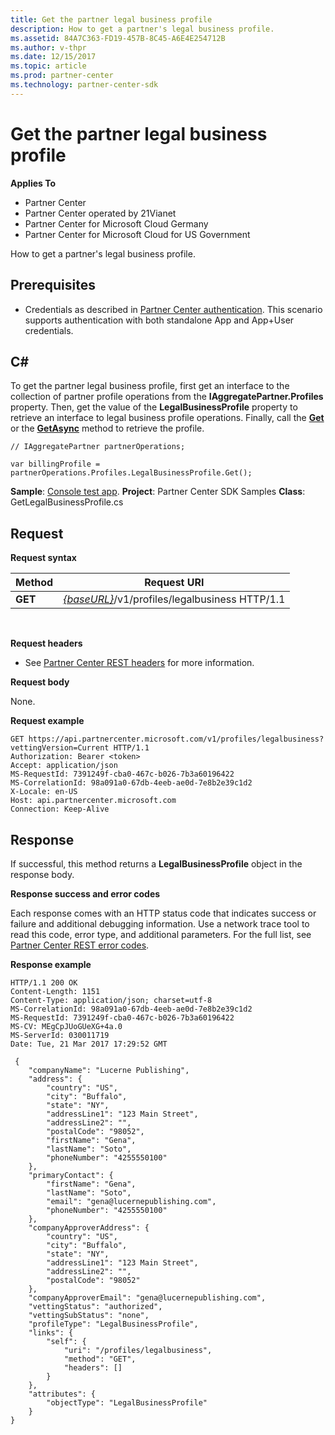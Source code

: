 ```yaml
---
title: Get the partner legal business profile
description: How to get a partner's legal business profile.
ms.assetid: 84A7C363-FD19-457B-8C45-A6E4E254712B
ms.author: v-thpr
ms.date: 12/15/2017
ms.topic: article
ms.prod: partner-center
ms.technology: partner-center-sdk
---
```


# Get the partner legal business profile


**Applies To**

-   Partner Center
-   Partner Center operated by 21Vianet
-   Partner Center for Microsoft Cloud Germany
-   Partner Center for Microsoft Cloud for US Government

How to get a partner's legal business profile.

## <span id="Prerequisites"></span><span id="prerequisites"></span><span id="PREREQUISITES"></span>Prerequisites


-   Credentials as described in [Partner Center authentication](partner-center-authentication.md). This scenario supports authentication with both standalone App and App+User credentials.

## <span id="C_"></span><span id="c_"></span>C#


To get the partner legal business profile, first get an interface to the collection of partner profile operations from the **IAggregatePartner.Profiles** property. Then, get the value of the **LegalBusinessProfile** property to retrieve an interface to legal business profile operations. Finally, call the [**Get**](https://review.docs.microsoft.com/dotnet/api/microsoft.store.partnercenter.genericoperations.ientitygetoperations.get) or the [**GetAsync**](https://review.docs.microsoft.com/dotnet/api/microsoft.store.partnercenter.genericoperations.ientitygetoperations.getasync) method to retrieve the profile.

```
// IAggregatePartner partnerOperations;

var billingProfile = partnerOperations.Profiles.LegalBusinessProfile.Get();
```

**Sample**: [Console test app](console-test-app.md). **Project**: Partner Center SDK Samples **Class**: GetLegalBusinessProfile.cs

## <span id="Request"></span><span id="request"></span><span id="REQUEST"></span>Request


**Request syntax**

| Method  | Request URI                                                                    |
|---------|--------------------------------------------------------------------------------|
| **GET** | [*{baseURL}*](partner-center-rest-urls.md)/v1/profiles/legalbusiness HTTP/1.1 |

 

**Request headers**

-   See [Partner Center REST headers](headers.md) for more information.

**Request body**

None.

**Request example**

```
GET https://api.partnercenter.microsoft.com/v1/profiles/legalbusiness?vettingVersion=Current HTTP/1.1
Authorization: Bearer <token>
Accept: application/json
MS-RequestId: 7391249f-cba0-467c-b026-7b3a60196422
MS-CorrelationId: 98a091a0-67db-4eeb-ae0d-7e8b2e39c1d2
X-Locale: en-US
Host: api.partnercenter.microsoft.com
Connection: Keep-Alive
```

## <span id="Response"></span><span id="response"></span><span id="RESPONSE"></span>Response


If successful, this method returns a **LegalBusinessProfile** object in the response body.

**Response success and error codes**

Each response comes with an HTTP status code that indicates success or failure and additional debugging information. Use a network trace tool to read this code, error type, and additional parameters. For the full list, see [Partner Center REST error codes](error-codes.md).

**Response example**

```
HTTP/1.1 200 OK
Content-Length: 1151
Content-Type: application/json; charset=utf-8
MS-CorrelationId: 98a091a0-67db-4eeb-ae0d-7e8b2e39c1d2
MS-RequestId: 7391249f-cba0-467c-b026-7b3a60196422
MS-CV: MEgCpJUoGUeXG+4a.0
MS-ServerId: 030011719
Date: Tue, 21 Mar 2017 17:29:52 GMT

﻿ {
    "companyName": "Lucerne Publishing",
    "address": {
        "country": "US",
        "city": "Buffalo",
        "state": "NY",
        "addressLine1": "123 Main Street",
        "addressLine2": "",
        "postalCode": "98052",
        "firstName": "Gena",
        "lastName": "Soto",
        "phoneNumber": "4255550100"
    },
    "primaryContact": {
        "firstName": "Gena",
        "lastName": "Soto",
        "email": "gena@lucernepublishing.com",
        "phoneNumber": "4255550100"
    },
    "companyApproverAddress": {
        "country": "US",
        "city": "Buffalo",
        "state": "NY",
        "addressLine1": "123 Main Street",
        "addressLine2": "",
        "postalCode": "98052"
    },
    "companyApproverEmail": "gena@lucernepublishing.com",
    "vettingStatus": "authorized",
    "vettingSubStatus": "none",
    "profileType": "LegalBusinessProfile",
    "links": {
        "self": {
            "uri": "/profiles/legalbusiness",
            "method": "GET",
            "headers": []
        }
    },
    "attributes": {
        "objectType": "LegalBusinessProfile"
    }
}
```

 

 




